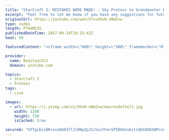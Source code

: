```yaml
---
title: "StarCraft 2: MISTAKES WERE MADE! - Sky Protoss to Grandmaster Episode 5"
excerpt: "Feel free to let me know if you have any suggestions for future videos. I hope you guys enjoy this one!  Check out my stream on twitch if you enjoy my YouTube content. I stream about 5/7 days a week - stream start time is around 9 PM CET. Link to my stream is down below.  JOIN MY DISCORD CHANNEL @ https://discord.gg/aJMGAEn"
originalUrl: https://youtube.com/watch?v=hUvH-oNm2sw
type: video
length: PT44M13S
publishedDateTime: 2017-09-24T19:15:42Z
heat: 50

featuredContent: "<iframe width=\"800\" height=\"500\" frameborder=\"0\" src=\"https://www.youtube.com/embed/hUvH-oNm2sw\" allow=\"accelerometer; autoplay; encrypted-media; gyroscope; picture-in-picture\" allowfullscreen></iframe>"

provider:
  name: BeastyqtSC2
  domain: youtube.com

topics:
  - StarCraft 2
  - Protoss
tags:
  - Live

images:
  - url: https://i.ytimg.com/vi/hUvH-oNm2sw/maxresdefault.jpg
    width: 1280
    height: 720
    isCached: true

secured: "hfTgiEsi8R+zxnDGK37lJlHNpZpJI/UuifFa+SPI8kOzs6it1d6SOUD2WPcsCuNC5BTXCwF5pOKNdSCNW+b3BJM+KHWJKmvsJWFwd1yb5wB/IN0jAgTTxiLuxQCIjThnbrq4Whww/cqZoi5DLhLHTX9KTz05JMFyuxZRIJRO/eUcmueVs4iBZiVHTdhBwze0J+Tlcd6oViEqDtuz5U+ikdBe88Ew2Xerl4kYWdiFWrEjvtevoBsf9AgILjt3YMEzDht3UrQKdrabwtRS5dvGUaCRaTXoDI8qv7ejPnqN3b/8sY+E/DWgdtX5WSj5vfjv7ZNriP0bgLTaHByKb4PzqQuRpphdFsMyUkHOb1nDINVGn4NYmf2VU+ib98hG4jcTmhXbHU73aytzoAlR/scVjBc+PH1Jn6XBLz3e5O6kdYg=;JvYwDz+5yFgmp5pyvAKpnw=="
---
```



